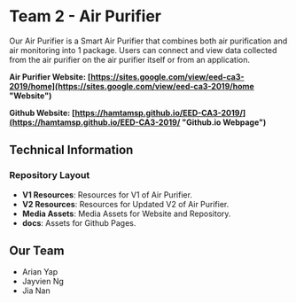 # Team 2 - Air Purifier
Our Air Purifier is a Smart Air Purifier that combines both air purification and air monitoring into 1 package. Users can connect and view data collected from the air purifier on the air purifier itself or from an application.

**Air Purifier Website: [https://sites.google.com/view/eed-ca3-2019/home](https://sites.google.com/view/eed-ca3-2019/home "Website")**

**Github Website: [https://hamtamsp.github.io/EED-CA3-2019/](https://hamtamsp.github.io/EED-CA3-2019/ "Github.io Webpage")**

## Technical Information

### Repository Layout
- **V1 Resources**: Resources for V1 of Air Purifier.
- **V2 Resources**: Resources for Updated V2 of Air Purifier.
- **Media Assets**: Media Assets for Website and Repository.
- **docs**: Assets for Github Pages.

## Our Team
- Arian Yap
- Jayvien Ng
- Jia Nan
